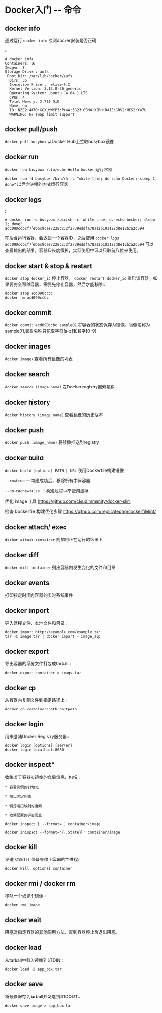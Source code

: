 

Docker入门 -- 命令
==================




docker info
-------------

  通过运行 ``docker info`` 检测docker安装是否正确

  ::

    # docker info
    Containers: 16
    Images: 3
    Storage Driver: aufs
     Root Dir: /var/lib/docker/aufs
      Dirs: 35
      Execution Driver: native-0.2
      Kernel Version: 3.13.0-36-generic
      Operating System: Ubuntu 14.04.1 LTS
      CPUs: 4
      Total Memory: 3.729 GiB
      Name: nn
      ID: NZE2:4R7O:GGXU:WYP3:PC4W:3G23:CSM4:XIRH:RAIB:GRV2:HKS2:Y47U
      WARNING: No swap limit support



docker pull/push
--------------

  ``docker pull busybox`` 从Docker Hub上拉取busybox镜像



docker run
-----------

  ``docker run busybox /bin/echo Hello Docker`` 运行容器

  ``docker run -d busybox /bin/sh -c "while true; do echo Docker; sleep 1; done"`` 以后台进程的方式运行容器



docker logs
------------
  
  ::

    # docker run -d busybox /bin/sh -c "while true; do echo Docker; sleep 1; done"
    adc090ccbcf7feb6c9cee7228cc32f2739eddfa78ad2b10a192d8e12b2a2c594

  在后台运行容器，会返回一个容器ID，之后使用 ``docker logs adc090ccbcf7feb6c9cee7228cc32f2739eddfa78ad2b10a192d8e12b2a2c594`` 可以查看输出的结果。容器ID长度很长，实际使用中可以只取前八位来使用。



docker start & stop & restart
--------------------------------

  ``docker stop docker_id`` 停止容器， ``docker restart docker_id`` 重启该容器。如果要完全移除容器，需要先停止容器，然后才能移除::

    docker stop acd090ccbc
    docker rm acd090ccbc



docker commit
---------------

  ``docker commit acd090ccbc sample01`` 将容器的状态保存为镜像，镜像名称为sample01,镜像名称只能取字符[a-z]和数字[0-9]



docker images
-------------

  ``docker images`` 查看所有镜像的列表



docker search
--------------

  ``docker search (image_name)`` 在Docker registry搜索镜像



docker history
---------------

  ``docker history (image_name)`` 查看镜像的历史版本



docker push
------------

  ``docker push (image_name)`` 将镜像推送到registry



docker build
---------------

  ``docker build [options] PATH | URL`` 使用Dockerfile构建镜像

  ``--rm=true`` -- 构建成功后，移除所有中间容器

  ``--no-cache=false`` -- 构建过程中不使用缓存


优化 image 工具
https://github.com/cloudimmunity/docker-slim

检查 Dockerfile 构建优化步骤
https://github.com/replicatedhq/dockerfilelint/



docker attach/ exec
---------------

  ``docker attach container`` 附加到正在运行的容器上



docker diff
------------

  ``docker diff container`` 列出容器内发生变化的文件和目录



docker events
--------------

  打印指定时间内容器的实时系统事件



docker import
---------------

  导入远程文件、本地文件和目录::

    docker import http://example.com/example.tar
    tar -C image.tar | docker import - image_app



docker export
---------------

  导出容器的系统文件打包成tarball::

    docker export container > imags.tar



docker cp
----------

  从容器内复制文件到指定路径上::

    docker cp container:path hostpath



docker login
--------------

  用来登陆Docker Registry服务器::

    docker login [options] [server]
    docker login localhost:8080



docker inspect*
---------------

  收集关于容器和镜像的底层信息，包括::

    * 容器实例的IP地址

    * 端口绑定列表

    * 特定端口映射的搜索

    * 收集配置的详细信息

  ``docker inspect [ --format= ] container/image``

  ``docker inispact --format='{{.State}}' container/image``



docker kill
------------

  发送 ``SIGKILL`` 信号来停止容器的主进程::

    docker kill [options] container



docker rmi / docker rm
-----------

  移除一个或多个镜像::

    docker rmi image



docker wait
-------------

  阻塞对指定容器的其他调用方法，直到容器停止后退出阻塞。



docker load
------------

  从tarball中载入镜像到STDIN::

    docker load -i app_box.tar



docker save
------------

  将镜像保存为tarball并发送到STDOUT::

    docker save image > app_box.tar